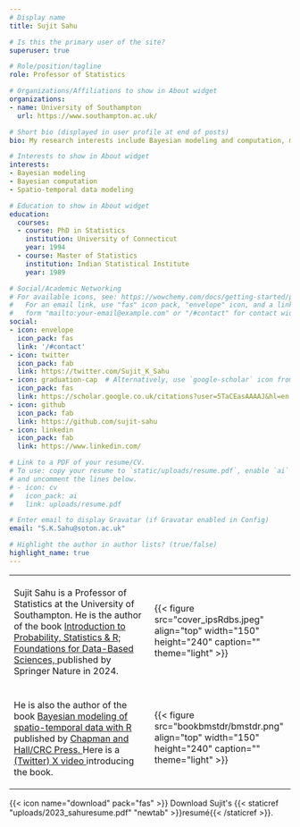```yaml
---
# Display name
title: Sujit Sahu

# Is this the primary user of the site?
superuser: true

# Role/position/tagline
role: Professor of Statistics

# Organizations/Affiliations to show in About widget
organizations:
- name: University of Southampton 
  url: https://www.southampton.ac.uk/

# Short bio (displayed in user profile at end of posts)
bio: My research interests include Bayesian modeling and computation, modeling of spatial and spatio-temporal data.

# Interests to show in About widget
interests:
- Bayesian modeling 
- Bayesian computation 
- Spatio-temporal data modeling 

# Education to show in About widget
education:
  courses:
  - course: PhD in Statistics
    institution: University of Connecticut
    year: 1994
  - course: Master of Statistics
    institution: Indian Statistical Institute
    year: 1989

# Social/Academic Networking
# For available icons, see: https://wowchemy.com/docs/getting-started/page-builder/#icons
#   For an email link, use "fas" icon pack, "envelope" icon, and a link in the
#   form "mailto:your-email@example.com" or "/#contact" for contact widget.
social:
- icon: envelope
  icon_pack: fas
  link: '/#contact'
- icon: twitter
  icon_pack: fab
  link: https://twitter.com/Sujit_K_Sahu
- icon: graduation-cap  # Alternatively, use `google-scholar` icon from `ai` icon pack
  icon_pack: fas
  link: https://scholar.google.co.uk/citations?user=5TaCEasAAAAJ&hl=en
- icon: github
  icon_pack: fab
  link: https://github.com/sujit-sahu
- icon: linkedin
  icon_pack: fab
  link: https://www.linkedin.com/

# Link to a PDF of your resume/CV.
# To use: copy your resume to `static/uploads/resume.pdf`, enable `ai` icons in `params.toml`, 
# and uncomment the lines below.
# - icon: cv
#   icon_pack: ai
#   link: uploads/resume.pdf

# Enter email to display Gravatar (if Gravatar enabled in Config)
email: "S.K.Sahu@soton.ac.uk"

# Highlight the author in author lists? (true/false)
highlight_name: true
---
```

<table>
<tr>
<td width=50%> <p style="margin-top:0.5cm;">
Sujit Sahu is a Professor of Statistics at the University of Southampton.
He is  the author of the book <a  href="https://link.springer.com/book/10.1007/978-3-031-37865-2?_gl=1*17rnx1i*_up*MQ..&gclid=Cj0KCQjw2a6wBhCVARIsABPeH1vT1jB8a8B-8flWTBxuryQYtkto1SFKqS2SNTzhL8FutIK7z72FYx4aAsTpEALw_wcB"> Introduction to Probability, Statistics & R; Foundations for Data-Based Sciences, </a> published by Springer Nature in 2024. 
<p>
<script type="text/javascript" src="https://d1bxh8uas1mnw7.cloudfront.net/assets/embed.js"></script><div class="altmetric-embed" data-badge-type="donut" data-altmetric-id="161649971"></div>
</td>

<td width=50%> 
{{< figure src="cover_ipsRdbs.jpeg" align="top"  width="150" height="240" caption="" theme="light" >}}
</td>
</tr>
<tr>
<td width=50%> <p style="margin-top:0.5cm;">
 He is also the author of the book <a href="bookbmstdr/"> Bayesian modeling of spatio-temporal data with R </a> published by <a href="https://www.taylorfrancis.com/books/mono/10.1201/9780429318443/bayesian-modeling-spatio-temporal-data-sujit-sahu"> Chapman and Hall/CRC Press. </a> Here is a <a href="https://twitter.com/Sujit_K_Sahu/status/1493173873705197569"> (Twitter) X video </a> introducing the book. </p>
  <span class="__dimensions_badge_embed__" data-doi="10.1201/9780429318443"></span><script async src="https://badge.dimensions.ai/badge.js" charset="utf-8"></script>
</td>
<td width=50%> 
{{< figure src="bookbmstdr/bmstdr.png" align="top"  width="150" height="240" caption="" theme="light" >}}
</td>
</tr>

</table>

{{< icon name="download" pack="fas" >}} Download Sujit's {{< staticref "uploads/2023_sahuresume.pdf" "newtab" >}}resumé{{< /staticref >}}.
